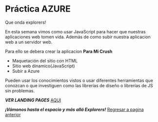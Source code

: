 # Práctica AZURE

Que onda explorers!

En esta semana vimos como usar JavaScript para hacer que nuestras aplicaciones web tomen vida.
Además de como subir nuestra aplicacion web a un servidor web.

Para ello se debera crear la aplicacion **Para Mi Crush**

- Maquetación del sitio con HTML
- Sitio web dinamico(JavaScript)
- Subir a Azure 


Pueden usar los conocimientos vistos o usar diferentes herramientas que conozcan o que investiguen como las librerías de diseño o librerías de JS sin problemas.

***VER LANDING PAGES***
<a href="https://pokee.azurewebsites.net/" target="_blank">AQUI</a>

***¡Vámonos hasta el espacio y más allá Explorers!***
<a href="https://github.com/ciloachamin/Launch-X-Latam" target="_self">Regresar a pagina anterior</a>